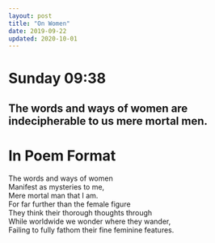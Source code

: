 ```yaml
---
layout: post
title: "On Women"
date: 2019-09-22
updated: 2020-10-01
---
```


# Sunday 09:38
## The words and ways of women are indecipherable to us mere mortal men.

# In Poem Format
The words and ways of women<br>
Manifest as mysteries to me,<br>
Mere mortal man that I am.<br>
For far further than the female figure<br>
They think their thorough thoughts through<br>
While worldwide we wonder where they wander,<br>
Failing to fully fathom their fine feminine features.
